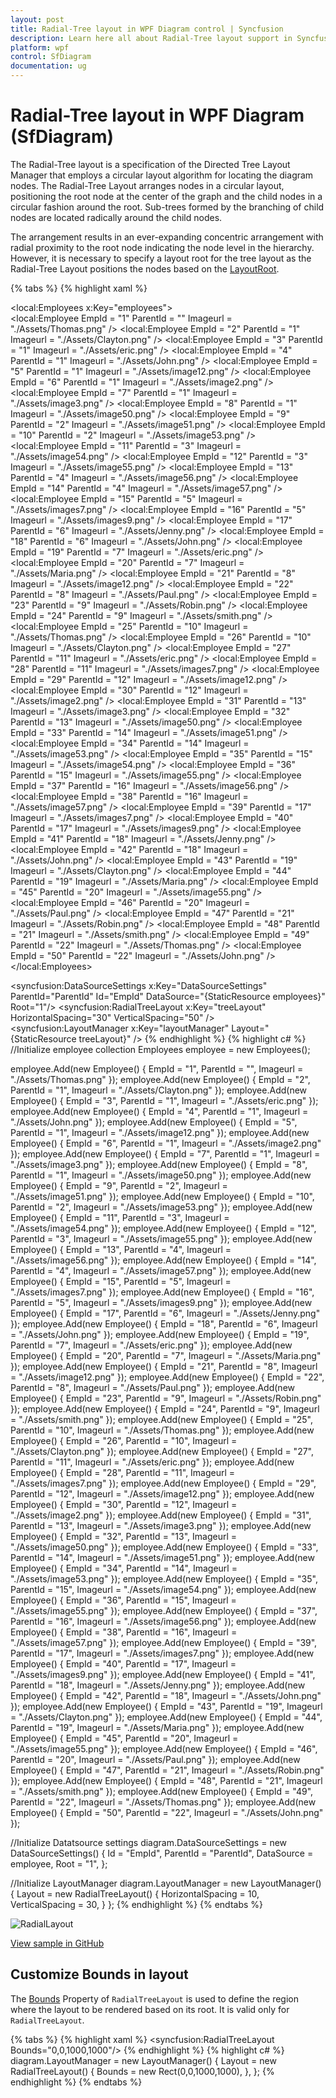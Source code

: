 ```yaml
---
layout: post
title: Radial-Tree layout in WPF Diagram control | Syncfusion
description: Learn here all about Radial-Tree layout support in Syncfusion WPF Diagram (SfDiagram) control and more.
platform: wpf
control: SfDiagram
documentation: ug
---
```


# Radial-Tree layout in WPF Diagram (SfDiagram)

The Radial-Tree layout is a specification of the Directed Tree Layout Manager that employs a circular layout algorithm for locating the diagram nodes. The Radial-Tree Layout arranges nodes in a circular layout, positioning the root node at the center of the graph and the child nodes in a circular fashion around the root. Sub-trees formed by the branching of child nodes are located radically around the child nodes.  

The arrangement results in an ever-expanding concentric arrangement with radial proximity to the root node indicating the node level in the hierarchy. However, it is necessary to specify a layout root for the tree layout as the Radial-Tree Layout positions the nodes based on the [LayoutRoot](https://help.syncfusion.com/cr/wpf/Syncfusion.UI.Xaml.Diagram.Layout.RadialTreeLayout.html#Syncfusion_UI_Xaml_Diagram_Layout_RadialTreeLayout_LayoutRoot).

{% tabs %}
{% highlight xaml %}
<!--Initialize employee collection-->            
<local:Employees x:Key="employees">                
    <local:Employee EmpId = "1" ParentId = "" Imageurl = "./Assets/Thomas.png" />
    <local:Employee EmpId = "2" ParentId = "1" Imageurl = "./Assets/Clayton.png" />
    <local:Employee EmpId = "3" ParentId = "1" Imageurl = "./Assets/eric.png" />
    <local:Employee EmpId = "4" ParentId = "1" Imageurl = "./Assets/John.png" />
    <local:Employee EmpId = "5" ParentId = "1" Imageurl = "./Assets/image12.png" />
    <local:Employee EmpId = "6" ParentId = "1" Imageurl = "./Assets/image2.png" />
    <local:Employee EmpId = "7" ParentId = "1" Imageurl = "./Assets/image3.png" />
    <local:Employee EmpId = "8" ParentId = "1" Imageurl = "./Assets/image50.png" />
    <local:Employee EmpId = "9" ParentId = "2" Imageurl = "./Assets/image51.png" />
    <local:Employee EmpId = "10" ParentId = "2" Imageurl = "./Assets/image53.png" />
    <local:Employee EmpId = "11" ParentId = "3" Imageurl = "./Assets/image54.png" />
    <local:Employee EmpId = "12" ParentId = "3" Imageurl = "./Assets/image55.png" />
    <local:Employee EmpId = "13" ParentId = "4" Imageurl = "./Assets/image56.png" />
    <local:Employee EmpId = "14" ParentId = "4" Imageurl = "./Assets/image57.png" />
    <local:Employee EmpId = "15" ParentId = "5" Imageurl = "./Assets/images7.png" />
    <local:Employee EmpId = "16" ParentId = "5" Imageurl = "./Assets/images9.png" />
    <local:Employee EmpId = "17" ParentId = "6" Imageurl = "./Assets/Jenny.png" />
    <local:Employee EmpId = "18" ParentId = "6" Imageurl = "./Assets/John.png" />
    <local:Employee EmpId = "19" ParentId = "7" Imageurl = "./Assets/eric.png" />
    <local:Employee EmpId = "20" ParentId = "7" Imageurl = "./Assets/Maria.png" />
    <local:Employee EmpId = "21" ParentId = "8" Imageurl = "./Assets/image12.png" />
    <local:Employee EmpId = "22" ParentId = "8" Imageurl = "./Assets/Paul.png" />
    <local:Employee EmpId = "23" ParentId = "9" Imageurl = "./Assets/Robin.png" />
    <local:Employee EmpId = "24" ParentId = "9" Imageurl = "./Assets/smith.png" />
    <local:Employee EmpId = "25" ParentId = "10" Imageurl = "./Assets/Thomas.png" />
    <local:Employee EmpId = "26" ParentId = "10" Imageurl = "./Assets/Clayton.png" />
    <local:Employee EmpId = "27" ParentId = "11" Imageurl = "./Assets/eric.png" />
    <local:Employee EmpId = "28" ParentId = "11" Imageurl = "./Assets/images7.png" />
    <local:Employee EmpId = "29" ParentId = "12" Imageurl = "./Assets/image12.png" />
    <local:Employee EmpId = "30" ParentId = "12" Imageurl = "./Assets/image2.png" />
    <local:Employee EmpId = "31" ParentId = "13" Imageurl = "./Assets/image3.png" />
    <local:Employee EmpId = "32" ParentId = "13" Imageurl = "./Assets/image50.png" />
    <local:Employee EmpId = "33" ParentId = "14" Imageurl = "./Assets/image51.png" />
    <local:Employee EmpId = "34" ParentId = "14" Imageurl = "./Assets/image53.png" />
    <local:Employee EmpId = "35" ParentId = "15" Imageurl = "./Assets/image54.png" />
    <local:Employee EmpId = "36" ParentId = "15" Imageurl = "./Assets/image55.png" />
    <local:Employee EmpId = "37" ParentId = "16" Imageurl = "./Assets/image56.png" />
    <local:Employee EmpId = "38" ParentId = "16" Imageurl = "./Assets/image57.png" />
    <local:Employee EmpId = "39" ParentId = "17" Imageurl = "./Assets/images7.png" />
    <local:Employee EmpId = "40" ParentId = "17" Imageurl = "./Assets/images9.png" />
    <local:Employee EmpId = "41" ParentId = "18" Imageurl = "./Assets/Jenny.png" />
    <local:Employee EmpId = "42" ParentId = "18" Imageurl = "./Assets/John.png" />
    <local:Employee EmpId = "43" ParentId = "19" Imageurl = "./Assets/Clayton.png" />
    <local:Employee EmpId = "44" ParentId = "19" Imageurl = "./Assets/Maria.png" />
    <local:Employee EmpId = "45" ParentId = "20" Imageurl = "./Assets/image55.png" />
    <local:Employee EmpId = "46" ParentId = "20" Imageurl = "./Assets/Paul.png" />
    <local:Employee EmpId = "47" ParentId = "21" Imageurl = "./Assets/Robin.png" />
    <local:Employee EmpId = "48" ParentId = "21" Imageurl = "./Assets/smith.png" />
    <local:Employee EmpId = "49" ParentId = "22" Imageurl = "./Assets/Thomas.png" />
    <local:Employee EmpId = "50" ParentId = "22" Imageurl = "./Assets/John.png" />
</local:Employees>

<!--Initializes the DataSourceSettings -->
<syncfusion:DataSourceSettings x:Key="DataSourceSettings" 
                               ParentId="ParentId" Id="EmpId"
                               DataSource="{StaticResource employees}" 
                               Root="1"/>
    <!--Initialize the Layout-->
    <syncfusion:RadialTreeLayout x:Key="treeLayout" 
                                 HorizontalSpacing="30" 
                                 VerticalSpacing="50" />
    <!--Initialize the Layout Manager-->
    <syncfusion:LayoutManager x:Key="layoutManager" Layout="{StaticResource treeLayout}" />
{% endhighlight %}
{% highlight c# %}
//Initialize employee collection
Employees employee = new Employees();

employee.Add(new Employee() { EmpId = "1", ParentId = "", Imageurl = "./Assets/Thomas.png" });
employee.Add(new Employee() { EmpId = "2", ParentId = "1", Imageurl = "./Assets/Clayton.png" });
employee.Add(new Employee() { EmpId = "3", ParentId = "1", Imageurl = "./Assets/eric.png" });
employee.Add(new Employee() { EmpId = "4", ParentId = "1", Imageurl = "./Assets/John.png" });
employee.Add(new Employee() { EmpId = "5", ParentId = "1", Imageurl = "./Assets/image12.png" });
employee.Add(new Employee() { EmpId = "6", ParentId = "1", Imageurl = "./Assets/image2.png" });
employee.Add(new Employee() { EmpId = "7", ParentId = "1", Imageurl = "./Assets/image3.png" });
employee.Add(new Employee() { EmpId = "8", ParentId = "1", Imageurl = "./Assets/image50.png" });
employee.Add(new Employee() { EmpId = "9", ParentId = "2", Imageurl = "./Assets/image51.png" });
employee.Add(new Employee() { EmpId = "10", ParentId = "2", Imageurl = "./Assets/image53.png" });
employee.Add(new Employee() { EmpId = "11", ParentId = "3", Imageurl = "./Assets/image54.png" });
employee.Add(new Employee() { EmpId = "12", ParentId = "3", Imageurl = "./Assets/image55.png" });
employee.Add(new Employee() { EmpId = "13", ParentId = "4", Imageurl = "./Assets/image56.png" });
employee.Add(new Employee() { EmpId = "14", ParentId = "4", Imageurl = "./Assets/image57.png" });
employee.Add(new Employee() { EmpId = "15", ParentId = "5", Imageurl = "./Assets/images7.png" });
employee.Add(new Employee() { EmpId = "16", ParentId = "5", Imageurl = "./Assets/images9.png" });
employee.Add(new Employee() { EmpId = "17", ParentId = "6", Imageurl = "./Assets/Jenny.png" });
employee.Add(new Employee() { EmpId = "18", ParentId = "6", Imageurl = "./Assets/John.png" });
employee.Add(new Employee() { EmpId = "19", ParentId = "7", Imageurl = "./Assets/eric.png" });
employee.Add(new Employee() { EmpId = "20", ParentId = "7", Imageurl = "./Assets/Maria.png" });
employee.Add(new Employee() { EmpId = "21", ParentId = "8", Imageurl = "./Assets/image12.png" });
employee.Add(new Employee() { EmpId = "22", ParentId = "8", Imageurl = "./Assets/Paul.png" });
employee.Add(new Employee() { EmpId = "23", ParentId = "9", Imageurl = "./Assets/Robin.png" });
employee.Add(new Employee() { EmpId = "24", ParentId = "9", Imageurl = "./Assets/smith.png" });
employee.Add(new Employee() { EmpId = "25", ParentId = "10", Imageurl = "./Assets/Thomas.png" });
employee.Add(new Employee() { EmpId = "26", ParentId = "10", Imageurl = "./Assets/Clayton.png" });
employee.Add(new Employee() { EmpId = "27", ParentId = "11", Imageurl = "./Assets/eric.png" });
employee.Add(new Employee() { EmpId = "28", ParentId = "11", Imageurl = "./Assets/images7.png" });
employee.Add(new Employee() { EmpId = "29", ParentId = "12", Imageurl = "./Assets/image12.png" });
employee.Add(new Employee() { EmpId = "30", ParentId = "12", Imageurl = "./Assets/image2.png" });
employee.Add(new Employee() { EmpId = "31", ParentId = "13", Imageurl = "./Assets/image3.png" });
employee.Add(new Employee() { EmpId = "32", ParentId = "13", Imageurl = "./Assets/image50.png" });
employee.Add(new Employee() { EmpId = "33", ParentId = "14", Imageurl = "./Assets/image51.png" });
employee.Add(new Employee() { EmpId = "34", ParentId = "14", Imageurl = "./Assets/image53.png" });
employee.Add(new Employee() { EmpId = "35", ParentId = "15", Imageurl = "./Assets/image54.png" });
employee.Add(new Employee() { EmpId = "36", ParentId = "15", Imageurl = "./Assets/image55.png" });
employee.Add(new Employee() { EmpId = "37", ParentId = "16", Imageurl = "./Assets/image56.png" });
employee.Add(new Employee() { EmpId = "38", ParentId = "16", Imageurl = "./Assets/image57.png" });
employee.Add(new Employee() { EmpId = "39", ParentId = "17", Imageurl = "./Assets/images7.png" });
employee.Add(new Employee() { EmpId = "40", ParentId = "17", Imageurl = "./Assets/images9.png" });
employee.Add(new Employee() { EmpId = "41", ParentId = "18", Imageurl = "./Assets/Jenny.png" });
employee.Add(new Employee() { EmpId = "42", ParentId = "18", Imageurl = "./Assets/John.png" });
employee.Add(new Employee() { EmpId = "43", ParentId = "19", Imageurl = "./Assets/Clayton.png" });
employee.Add(new Employee() { EmpId = "44", ParentId = "19", Imageurl = "./Assets/Maria.png" });
employee.Add(new Employee() { EmpId = "45", ParentId = "20", Imageurl = "./Assets/image55.png" });
employee.Add(new Employee() { EmpId = "46", ParentId = "20", Imageurl = "./Assets/Paul.png" });
employee.Add(new Employee() { EmpId = "47", ParentId = "21", Imageurl = "./Assets/Robin.png" });
employee.Add(new Employee() { EmpId = "48", ParentId = "21", Imageurl = "./Assets/smith.png" });
employee.Add(new Employee() { EmpId = "49", ParentId = "22", Imageurl = "./Assets/Thomas.png" });
employee.Add(new Employee() { EmpId = "50", ParentId = "22", Imageurl = "./Assets/John.png" });

//Initialize Datatsource settings
diagram.DataSourceSettings = new DataSourceSettings()
{
    Id = "EmpId",
    ParentId = "ParentId",
    DataSource = employee,
    Root = "1",
};

//Initialize LayoutManager
diagram.LayoutManager = new LayoutManager()
{
    Layout = new RadialTreeLayout()
    {
        HorizontalSpacing = 10,
        VerticalSpacing = 30,
    }
};
{% endhighlight %}
{% endtabs %}

![RadialLayout](Automatic-Layouts_images/Automatic-Layouts_img9.png)

[View sample in GitHub](https://github.com/SyncfusionExamples/WPF-Diagram-Examples/tree/master/Samples/Automatic%20Layout/Radial%20Tree)

## Customize Bounds in layout

The [Bounds](https://help.syncfusion.com/cr/wpf/Syncfusion.UI.Xaml.Diagram.Layout.LayoutBase.html#Syncfusion_UI_Xaml_Diagram_Layout_LayoutBase_Bounds) Property of `RadialTreeLayout` is used to define the region where the layout to be rendered based on its root. It is valid only for `RadialTreeLayout`.

{% tabs %}
{% highlight xaml %}
<syncfusion:RadialTreeLayout Bounds="0,0,1000,1000"/>
{% endhighlight %}
{% highlight c# %}
diagram.LayoutManager = new LayoutManager()
{
    Layout = new RadialTreeLayout()
    {
        Bounds = new Rect(0,0,1000,1000),
    },
};
{% endhighlight %}
{% endtabs %}
